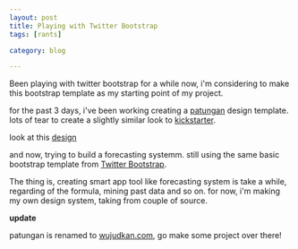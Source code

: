 ```yaml
---
layout: post
title: Playing with Twitter Bootstrap
tags: [rants]

category: blog

---
```


Been playing with twitter bootstrap for a while now, i'm considering to make this bootstrap template as my starting point of my project.

for the past 3 days, i've been working creating a [patungan](http://patungan.co) design template. lots of tear to create a slightly similar look to [kickstarter](http://kickstarter.com).

look at this [design](http://d.pr/Fh6R)

and now, trying to build a forecasting systemm. still using the same basic bootstrap template from [Twitter Bootstrap](http://twitter.github.com/bootstrap/).

The thing is, creating smart app tool like forecasting system is take a while, regarding of the formula, mining past data and so on.
for now, i'm making my own design system, taking from couple of source.


**update**

patungan is renamed to [wujudkan.com](http://wujudkan.com), go make some project over there!
